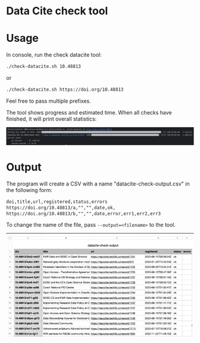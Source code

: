 # Data Cite check tool

# Usage

In console, run the check datacite tool:

```bash
./check-datacite.sh 10.48813
```

or

```bash
./check-datacite.sh https://doi.org/10.48813
```

Feel free to pass multiple prefixes.

The tool shows progress and estimated time.
When all checks have finished, it will print
overall statistics:

![progress](./docs/progress.png)

# Output

The program will create a CSV with a name 
"datacite-check-output.csv" in the following form:

```csv
doi,title,url,registered,status,errors
https://doi.org/10.48813/a,"","",date,ok,
https://doi.org/10.48813/b,"","",date,error,err1,err2,err3
```

To change the name of the file, pass `--output=<filename>` to the tool.

![progress](./docs/result.png)